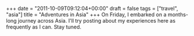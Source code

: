 +++
date = "2011-10-09T09:12:04+00:00"
draft = false
tags = ["travel", "asia"]
title = "Adventures in Asia"
+++
On Friday, I embarked on a months-long journey across Asia. I'll try posting about my experiences here as frequently as I can. Stay tuned.

